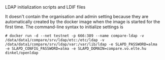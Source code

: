 LDAP initialization scripts and LDIF files

It doesn't contain the organisation and admin setting because they are automatically created by the docker image when the image is started for the first time. The command-line syntax to initialize settings is

	# docker run -d --net testnet -p 666:389 --name compare-ldap -v /data/data1/compare/srv/ldap/etc:/etc/ldap -v /data/data1/compare/srv/ldap/var:/var/lib/ldap -e SLAPD_PASSWORD=alma -e SLAPD_CONFIG_PASSWORD=alma -e SLAPD_DOMAIN=compare.vo.elte.hu dinkel/openldap
